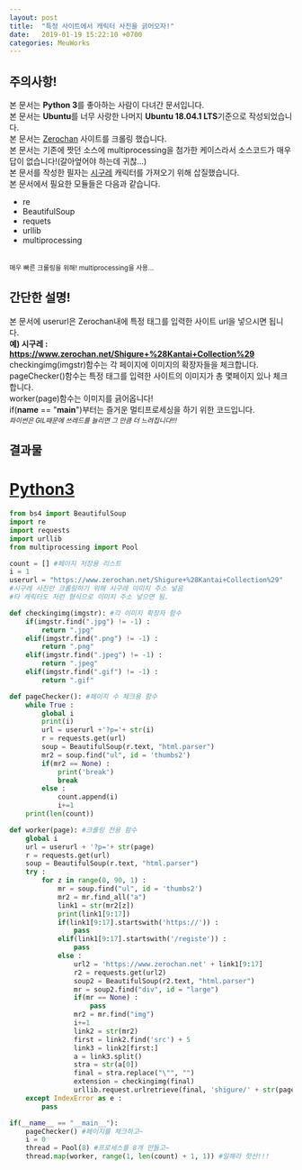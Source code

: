 ```yaml
---
layout: post
title:  "특정 사이트에서 캐릭터 사진을 긁어오자!"
date:   2019-01-19 15:22:10 +0700
categories: MeuWorks
---
```


## 주의사항!
본 문서는 <b>Python 3</b>를 좋아하는 사람이 다녀간 문서입니다.<br>
본 문서는 <b>Ubuntu</b>를 너무 사랑한 나머지 <b>Ubuntu 18.04.1 LTS</b>기준으로 작성되었습니다.<br>
본 문서는 <a href="https://www.zerochan.net/">Zerochan</a> 사이트를 크롤링 했습니다.<br>
본 문서는 기존에 짯던 소스에 multiprocessing을 첨가한 케이스라서 소스코드가 매우 답이 없습니다!(갈아엎어야 하는데 귀찮...)<br>
본 문서를 작성한 필자는 <a href="https://namu.wiki/w/%EC%8B%9C%EA%B5%AC%EB%A0%88(%ED%95%A8%EB%8C%80%20%EC%BB%AC%EB%A0%89%EC%85%98)">시구레</a> 캐릭터를 가져오기 위해 삽질했습니다.<br>
본 문서에서 필요한 모듈들은 다음과 같습니다.<br>
* re
* BeautifulSoup
* requets
* urllib
* multiprocessing
<br>
<sub>매우 빠른 크롤링을 위해! multiprocessing을 사용...</sub>
<br>

## 간단한 설명!
본 문서에 userurl은 Zerochan내에 특정 태그를 입력한 사이트 url을 넣으시면 됩니다.<br>
<b>예) 시구레 : https://www.zerochan.net/Shigure+%28Kantai+Collection%29</b><br>
checkingimg(imgstr)함수는 각 페이지에 이미지의 확장자들을 체크합니다.<br>
pageChecker()함수는 특정 태그를 입력한 사이트의 이미지가 총 몇페이지 있나 체크합니다.<br>
worker(page)함수는 이미지를 긁어옵니다!<br>
if(__name__ == "__main__")부터는 즐거운 멀티프로세싱을 하기 위한 코드입니다.<br>
<sub><i>파이썬은 GIL때문에 쓰레드를 늘리면 그 만큼 더 느려집니다!!!</i></sub><br>


## 결과물
# <a href="https://bitbucket.org/hong9802/zerochancrawler/src/master/ZerochanCrawler.py">Python3</a>
```py
from bs4 import BeautifulSoup
import re
import requests
import urllib
from multiprocessing import Pool

count = [] #페이지 저장용 리스트
i = 1
userurl = "https://www.zerochan.net/Shigure+%28Kantai+Collection%29"
#시구레 사진만 크롤링하기 위해 시구레 이미지 주소 넣음
#타 캐릭터도 저런 형식으로 이미지 주소 넣으면 됨.

def checkingimg(imgstr): #각 이미지 확장자 함수
    if(imgstr.find(".jpg") != -1) :
        return ".jpg"
    elif(imgstr.find(".png") != -1) :
        return ".png"
    elif(imgstr.find(".jpeg") != -1) :
        return ".jpeg"
    elif(imgstr.find(".gif") != -1) :
        return ".gif"

def pageChecker(): #페이지 수 체크용 함수
    while True :
        global i
        print(i)
        url = userurl +'?p='+ str(i)
        r = requests.get(url)
        soup = BeautifulSoup(r.text, "html.parser")
        mr2 = soup.find("ul", id = 'thumbs2')
        if(mr2 == None) :
            print('break')
            break
        else :
            count.append(i)
            i+=1
    print(len(count))

def worker(page): #크롤링 전용 함수
    global i
    url = userurl + '?p='+ str(page)
    r = requests.get(url)
    soup = BeautifulSoup(r.text, "html.parser")
    try :
        for z in range(0, 90, 1) :
            mr = soup.find("ul", id = 'thumbs2')
            mr2 = mr.find_all("a")
            link1 = str(mr2[z])
            print(link1[9:17])
            if(link1[9:17].startswith('https://')) :
                pass
            elif(link1[9:17].startswith('/registe')) :
                pass
            else :
                url2 = 'https://www.zerochan.net' + link1[9:17]
                r2 = requests.get(url2)
                soup2 = BeautifulSoup(r2.text, "html.parser")
                mr = soup2.find("div", id = "large")
                if(mr == None) :
                    pass
                mr2 = mr.find("img")
                i+=1
                link2 = str(mr2)
                first = link2.find('src') + 5
                link3 = link2[first:]
                a = link3.split()
                stra = str(a[0])
                final = stra.replace("\"", "")
                extension = checkingimg(final)
                urllib.request.urlretrieve(final, 'shigure/' + str(page) + "00" + str(i) + extension) #이미지 저장!
    except IndexError as e :
        pass

if(__name__ == "__main__"):
    pageChecker() #페이지를 체크하고~
    i = 0
    thread = Pool(8) #프로세스를 8개 만들고~
    thread.map(worker, range(1, len(count) + 1, 1)) #일해라 핫산!!!
```
